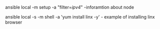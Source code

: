ansible local -m setup -a "filter=*ipv4*" -inforamtion about node

ansible local -s -m shell -a 'yum install linx -y' - example of installing linx browser
